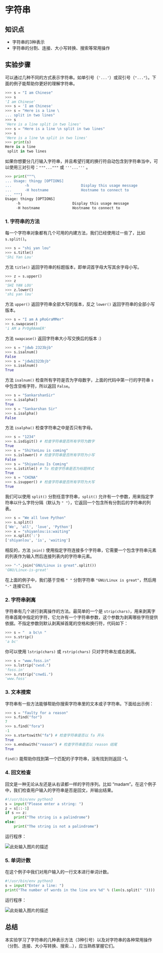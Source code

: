 # 字符串

## 知识点

- 字符串的3种表示
- 字符串的分割、连接、大小写转换、搜索等常用操作

## 实验步骤

可以通过几种不同的方式表示字符串。如单引号（`'...'`）或双引号（`"..."`）。下面的例子能帮助你更好的理解字符串。

```python
>>> s = "I am Chinese"
>>> s
'I am Chinese'
>>> s = 'I am Chinese'
>>> s = "Here is a line \
... split in two lines"
>>> s
'Here is a line split in two lines'
>>> s = "Here is a line \n split in two lines"
>>> s
'Here is a line \n split in two lines'
>>> print(s)
Here is a line
 split in two lines
```

如果你想要分几行输入字符串，并且希望行尾的换行符自动包含到字符串当中，可以使用三对引号：`"""..."""` 或 `'''...'''` 。

```python
>>> print("""\
... Usage: thingy [OPTIONS]
...      -h                        Display this usage message
...      -H hostname               Hostname to connect to
... """)
Usage: thingy [OPTIONS]
     -h                        Display this usage message
     -H hostname               Hostname to connect to

```

### 1. 字符串的方法

每一个字符串对象都有几个可用的内建方法，我们已经使用过一些了，比如 `s.split()`。

```python
>>> s = "shi yan lou"
>>> s.title()
'Shi Yan Lou'
```

方法 `title()` 返回字符串的标题版本，即单词首字母大写其余字母小写。

```python
>>> z = s.upper()
>>> z
'SHI YAN LOU'
>>> z.lower()
'shi yan lou'
```

方法 `upper()` 返回字符串全部大写的版本，反之 `lower()` 返回字符串的全部小写版本。

```python
>>> s = "I am A pRoGraMMer"
>> s.swapcase()
'i AM a PrOgRAmmER'
```

方法 `swapcase()` 返回字符串大小写交换后的版本 :）

```python
>>> s = "jdwb 2323bjb"
>>> s.isalnum()
False
>>> s = "jdwb2323bjb"
>>> s.isalnum()
True
```

方法 `isalnum()` 检查所有字符是否为字母数字，上面的代码中第一行的字符串 `s` 中包含空格字符，所以返回 `False`。

```python
>>> s = "SankarshanSir"
>>> s.isalpha()
True
>>> s = "Sankarshan Sir"
>>> s.isalpha()
False
```

方法 `isalpha()` 检查字符串之中是否只有字母。

```python
>>> s = "1234"
>>> s.isdigit() # 检查字符串是否所有字符为数字
True
>>> s = "ShiYanLou is coming"
>>> s.islower() # 检查字符串是否所有字符为小写
False
>>> s = "Shiyanlou Is Coming"
>>> s.istitle() # To 检查字符串是否为标题样式
True
>>> s = "CHINA"
>>> s.isupper() # 检查字符串是否所有字符为大写
True
```

我们可以使用 `split()` 分割任意字符串，`split()` 允许有一个参数，用来指定字符串以什么字符分隔（默认为 `" "`），它返回一个包含所有分割后的字符串的列表。

```python
>>> s = "We all love Python"
>>> s.split()
['We', 'all', 'love', 'Python']
>>> x = "shiyanlou:is:waiting"
>>> x.split(':')
['shiyanlou', 'is', 'waiting']
```

相反的，方法 `join()` 使用指定字符连接多个字符串，它需要一个包含字符串元素的列表作为输入然后连接列表内的字符串元素。

```python
>>> "-".join("GNU/Linux is great".split())
'GNU/Linux-is-great'
```

在上面的例子中，我们基于空格 `" "` 分割字符串 `"GNU/Linux is great"`，然后用 `"-"` 连接它们。

### 2. 字符串剥离

字符串有几个进行剥离操作的方法。最简单的一个是 `strip(chars)`，用来剥离字符串首尾中指定的字符，它允许有一个字符串参数，这个参数为剥离哪些字符提供依据。不指定参数则默认剥离掉首尾的空格和换行符，代码如下：

```python
>>> s = "  a bc\n "
>>> s.strip()
'a bc'
```

你可以使用 `lstrip(chars)` 或 `rstrip(chars)` 只对字符串左或右剥离。

```python
>>> s = "www.foss.in"
>>> s.lstrip("cwsd.")
'foss.in'
>>> s.rstrip("cnwdi.")
'www.foss'
```

### 3. 文本搜索

字符串有一些方法能够帮助你搜索字符串里的文本或子字符串。下面给出示例：

```python
>>> s = "faulty for a reason"
>>> s.find("for")
7
>>> s.find("fora")
-1
>>> s.startswith("fa") # 检查字符串是否以 fa 开头
True
>>> s.endswith("reason") # 检查字符串是否以 reason 结尾
True
```

`find()` 能帮助你找到第一个匹配的子字符串，没有找到则返回 -1。

### 4. 回文检查

回文是一种无论从左还是从右读都一样的字符序列。比如 “madam”。在这个例子中，我们检查用户输入的字符串是否是回文，并输出结果。

```python
#!/usr/bin/env python3
s = input("Please enter a string: ")
z = s[::-1]
if s == z:
    print("The string is a palindrome")
else:
    print("The string is not a palindrome")
```

运行程序：

![此处输入图片的描述](https://dn-anything-about-doc.qbox.me/document-uid212737labid2042timestamp1471398026951.png/wm)

### 5. 单词计数

在这个例子中我们对用户输入的一行文本进行单词计数。

```python
#!/usr/bin/env python3
s = input("Enter a line: ")
print("The number of words in the line are %d" % (len(s.split(" "))))
```

运行程序：

![此处输入图片的描述](https://dn-anything-about-doc.qbox.me/document-uid212737labid2042timestamp1471398035820.png/wm)

## 总结

本实验学习了字符串的几种表示方法（3种引号）以及对字符串的各种常用操作（分割、连接、大小写转换、搜索...），应当熟练掌握它们。